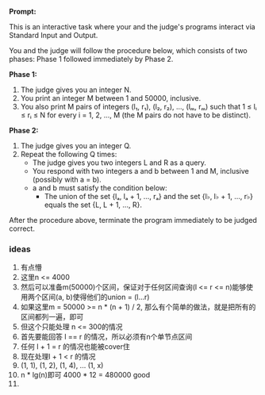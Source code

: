 **Prompt:**

This is an interactive task where your and the judge's programs interact via Standard Input and Output.

You and the judge will follow the procedure below, which consists of two phases: Phase 1 followed immediately by Phase 2.

**Phase 1:**

1. The judge gives you an integer N.
2. You print an integer M between 1 and 50000, inclusive.
3. You also print M pairs of integers (l₁, r₁), (l₂, r₂), ..., (lₘ, rₘ) such that 1 ≤ lᵢ ≤ rᵢ ≤ N for every i = 1, 2, ..., M (the M pairs do not have to be distinct).

**Phase 2:**

1. The judge gives you an integer Q.
2. Repeat the following Q times:
   - The judge gives you two integers L and R as a query.
   - You respond with two integers a and b between 1 and M, inclusive (possibly with a = b).
   - a and b must satisfy the condition below:
     - The union of the set {lₐ, lₐ + 1, ..., rₐ} and the set {l♭, l♭ + 1, ..., r♭} equals the set {L, L + 1, ..., R}.

After the procedure above, terminate the program immediately to be judged correct.


### ideas
1. 有点懵
2. 这里n <= 4000
3. 然后可以准备m(50000)个区间，保证对于任何区间查询(l <= r <= n)能够使用两个区间(a, b)使得他们的union = (l...r)
4. 如果这里m = 50000 >= n * (n + 1) / 2, 那么有个简单的做法，就是把所有的区间都列一遍，即可
5. 但这个只能处理 n <= 300的情况
6. 首先要能回答 l == r 的情况，所以必须有n个单节点区间
7. 任何 l + 1 = r 的情况也能被cover住
8. 现在处理l + 1 < r 的情况
9. (1, 1), (1, 2), (1, 4), ... (1, x)
10. n * lg(n)即可 4000 * 12 = 480000 good
11. 